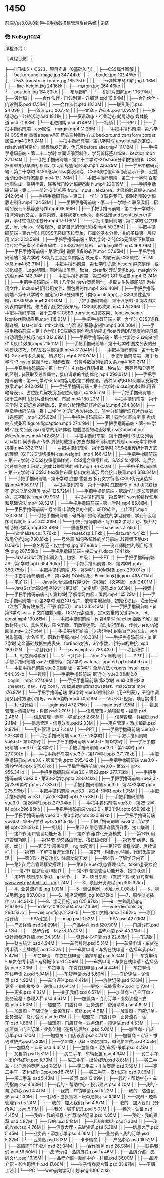 # 1450
前端Vue3.0从0到1手把手撸码搭建管理后台系统 | 完结
### 微:NoBug1024 


课程介绍：

〖课程目录〗:

├──HTML5 + CSS3，项目实讲（0基础入门）
| ├──CSS属性图解
| | ├──background-image.jpg 347.44kb
| | ├──border.jpg 102.45kb
| | ├──css3-transfrom-rotate.jpg 185.75kb
| | ├──flex弹性布局图解.jpg 1.06M
| | ├──line-height.jpg 24.16kb
| | ├──margin.jpg 264.46kb
| | └──position.jpg 164.83kb
| ├──布局图解
| | └──幻灯片图解.jpg 136.71kb
| ├──设计稿
| | ├──合作伙伴 - 门诊列表 - 详细页.psd 19.84M
| | ├──合作伙伴 - 门诊列表.psd 17.51M
| | ├──合作伙伴.psd 18.10M
| | ├──联系我们.psd 24.89M
| | ├──首页.psd 20.77M
| | ├──文章 - 详细页.psd 18.99M
| | ├──资讯动态 - 公益活动.psd 18.11M
| | ├──资讯动态 - 行业动态 朗朗动态 媒体报道.psd 21.83M
| | └──走进朗朗.psd 41.48M
| ├──视频
| | ├──PPT
| | ├──手把手撸码前端 - css属性 - margin.mp4 31.28M
| | ├──手把手撸码前端 - 第八学时 CSS组合 重置a span标签 箭头三种制作方式 background transform border属性.mp4 260.24M
| | ├──手把手撸码前端 - 第八学时-2 absolute绝对定位、relative相对定位、鼠标触发元素、伪元素before after.mp4 117.12M
| | ├──手把手撸码前端 - 第二十二学时 新闻详细页制作、学习新标签article、section.mp4 371.94M
| | ├──手把手撸码前端 - 第二十二学时-2 bshare分享按钮制作、CSS权重重写分享图标样式、学习新标签hgroup.mp4 226.29M
| | ├──手把手撸码前端 - 第二十学时 SASS继承class类及风险、CSS3属性值calc()表达示计算、公益活动设计稿静态制作.mp4 179.76M
| | ├──手把手撸码前端 - 第二十一学时 百度地图生成、密钥申请、联系我们设计稿静态制作.mp4 220.19M
| | ├──手把手撸码前端 - 第二十一学时-2 新标签 from、input、textarea，内容的验证提交.mp4 242.95M
| | ├──手把手撸码前端 - 第二十一学时-3 联系我们、招聘列表设计稿静态制作.mp4 124.52M
| | ├──手把手撸码前端 - 第二十一学时-4 联系我们、招聘列表设计稿静态制作.mp4 68.66M
| | ├──手把手撸码前端 - 第二十一学时-5 招聘列表js交互，事件内嵌、事件绑定onclick、事件注册addEventListener差异，事件性能优化提升.mp4 176.08M
| | ├──手把手撸码前端 - 第二学时 公共样式、id、class、命名规范、自定自己的代码风格.mp4 50.28M
| | ├──手把手撸码前端 - 第九学时 纯CSS无限级下拉菜单、布局的基本分析、类的子级第一层应用.mp4 223.59M
| | ├──手把手撸码前端 - 第九学时-2 纯CSS无限级下拉菜单、绝对定位元素水平垂直居中、CSS3绘制三角形、padding属性.mp4 168.89M
| | ├──手把手撸码前端 - 第零学时 需要准备的软件.mp4 57.65M
| | ├──手把手撸码前端 - 第六学时 PS切片工具定义内容区 块元素、内联元素 CSS属性、HTML标签.mp4 62.31M
| | ├──手把手撸码前端 - 第七学时 头部 header 静态制作 - 语义化标签、Logo切图、图片输出类型、float、clearfix 浮动常见bug、margin 外边距.mp4 142.94M
| | ├──手把手撸码前端 - 第三学时 GIT基础篇.mp4 12.74M
| | ├──手把手撸码前端 - 第十八学时 news页面制作，提取文件头部尾部作为共用文件，include引用公用文件，面包屑制作.mp4 226.40M
| | ├──手把手撸码前端 - 第十八学时-2 自定义CSS分列样式（类似bootstrap），CSS3属性选择器，SASS继承.mp4 247.59M
| | ├──手把手撸码前端 - 第十八学时-3 提取图文列表内容样式，修改首页图文列表布局，CSS3阴影效果.mp4 426.36M
| | ├──手把手撸码前端 - 第十二学时 CSS3 transition过渡效果、fontawesome、iconfont图标应用.mp4 118.93M
| | ├──手把手撸码前端 - 第十九学时 CSS3选择器详细、last-child、nth-child、门诊设计稿静态制作.mp4 301.00M
| | ├──手把手撸码前端 - 第十六学时 PC端静态制作考虑响应式 float浮动DIV宽度响应屏幕自动调整小技巧.mp4 312.69M
| | ├──手把手撸码前端 - 第十六学时-2 swiper插件 幻灯片效果.mp4 215.11M
| | ├──手把手撸码前端 - 第十七学时 图文列表的分列模块技巧、DIV左右两侧拉伸.mp4 317.04M
| | ├──手把手撸码前端 - 第十七学时-2 ajax请求头类型、请求超时.mp4 206.02M
| | ├──手把手撸码前端 - 第十七学时-3 mysql数据基础，增删改查，分类与数据列表的关系.mp4 160.27M
| | ├──手把手撸码前端 - 第十七学时-4 tab内容切换第一种做法，两等号和全等号的区别，js获取及设置属性，接口请求的性能优化.mp4 299.08M
| | ├──手把手撸码前端 - 第十七学时-5 tab内容切换第二种做法， 两种tab的BUG问题以及解决方案.mp4 242.09M
| | ├──手把手撸码前端 - 第十七学时-6 css3文本超出用省略号表示、占位图片解决页面跑位问题.mp4 135.51M
| | ├──手把手撸码前端 - 第十三学时 幻灯片结构分解、布局.mp4 180.22M
| | ├──手把手撸码前端 - 第十三学时-2 幻灯片的特效JS、简单分析理解幻灯片的做法.mp4 264.88M
| | ├──手把手撸码前端 - 第十三学时-3 幻灯片的特效JS、简单分析理解幻灯片的做法（完整版）.mp4 205.02M
| | ├──手把手撸码前端 - 第十四学时 图文列表 考虑响应式兼容 figure figcaption.mp4 274.19M
| | ├──手把手撸码前端 - 第十四学时-2 图文列表 ajax请求的用户体验 加载过程的动画效果 css3 animation @keyframes.mp4 142.68M
| | ├──手把手撸码前端 - 第十四学时-3 图文列表 ajax接口 同步异步 传参 封装加载提示方法 数据不同状态的处理 dom元素字符串拼接.mp4 322.13M
| | ├──手把手撸码前端 - 第十五学时 CSS权重传统计算方式的理解（GIT分支请切换到 css_weight）.mp4 166.42M
| | ├──手把手撸码前端 - 第十五学时-2 CSS权重覆盖样式、CSS组合重写样式、SASS for循环、与后台沟通颜色输出问题、完成公益模块的制作.mp4 447.50M
| | ├──手把手撸码前端 - 第十五学时-3 CSS3 flex弹性布局 接口文档演示 后台接口联调.mp4 388.34M
| | ├──手把手撸码前端 - 第十学时 底部 雪碧图 多行文字行高 CSS3伪元素选择器.mp4 636.91M
| | ├──手把手撸码前端 - 第十一学时 底部制作 dl dd dt书籍标签 定义全局公用类.mp4 125.72M
| | ├──手把手撸码前端 - 第四学时 定义项目颜色、文字颜色 .mp4 99.90M
| | ├──手把手撸码前端 - 第五学时 sass预编译使用和基础语法.mp4 39.52M
| | ├──手把手撸码前端 - 第一学时.mp4 85.88M
| | ├──手把手撸码前端 - 号外篇 申请免费的空间、xFTP软件，上传项目.mp4 133.36M
| | ├──手把手撸码前端 - 号外篇1 如何系统性的学习前端、学到什么程序可以就业.mp4 225.28M
| | └──手把手撸码前端 - 号外篇2 学习计划、额外的辅助知识学习.mp4 83.48M
| ├──重置样式
| | ├──base.css 2.74kb
| | ├──normalize.css 7.76kb
| | └──reset.css 1.11kb
| ├──data.rar 4.41kb
| ├──布局分析.jpg 730.16kb
| ├──号外篇 如何系统性的学习前端 JS视频下地.txt 0.06kb
| ├──命名规范 - 仅供参考.jpg 417.96kb
| ├──设计师提供的项目标准色.png 287.58kb
| └──手把手撸码前端 - 接口文档.docx 17.44kb
├──JavaScript 项目实训入门、初级、中级
| ├──PPT
| | ├──手把手撸码前端 JS - 第1学时.pptx 654.90kb
| | ├──手把手撸码前端 JS - 第2学时.pptx 360.75kb
| | ├──手把手撸码前端 JS - 第3学时 DOM对象.pptx 299.01kb
| | └──手把手撸码前端 JS - 第4学时 DOM对象、Function对象.pptx 458.97kb
| ├──电子书
| | ├──JavaScript高级程序设计（第3版）（文字版）.pdf 24.01M
| | └──JavaScript高级程序设计（第3版）（文字版）源码.zip 3.63M
| ├──视频
| | ├──手把手撸码前端 - js 第1学时 了解学习内容、案例.mp4 105.79M
| | ├──手把手撸码前端 - js 第2学时 建立GIT仓库、依赖本地服务、初始化项目、注册帐号（注右下角有块东西，不影响学习）.mp4 245.43M
| | ├──手把手撸码前端 - js 第3学时 css、js文件加载问题、DOM元素语法、定义变量的关键字var、let、const.mp4 190.68M
| | ├──手把手撸码前端 - js 第4学时 function函数了解、函数封装方法、具名函数、匿名函数、函数表达示、自动执行函数、传参、return返回值.mp4 237.66M
| | ├──手把手撸码前端 - js 第6学时 封装自己的JS库，json对象基础，命名空间、函数作用域.mp4 148.33M
| | └──手把手撸码前端 - js 第7学时 定义基础数据生成表头，forEach方法，3个参数，字符串的拼接.mp4 189.62M
| ├──项目代码
| | └──javascript.rar 788.43kb
| └──项目稿件
| | ├──1、动态表格数据
| | └──2、幻灯片
├──Vue 2.x 重制版
| ├──PPT
| | ├──手把手撸码前端 vue2.0重制版 - 第2学时 watch、cnputed.pptx 544.97kb
| | └──手把手撸码前端 vue2.0重制版 - 第3学时 全局方法 exports.install.pptx 544.39kb
| └──视频
| | ├──手把手撸码前端 第1学时 vue3.0重制2.0（login）.mp4 277.08M
| | ├──手把手撸码前端 第2学时 vue3.0重制2.0（header、nav、svgIcon），vuex辅助函数mapGetters、mapState.mp4 176.87M
| | └──手把手撸码前端 第3学时 vue3.0重制2.0（用户列表），子组件调用父组件方法小技巧，watch监听.mp4 405.18M
├──VUE3.0 视频，项目实讲
| ├──1、设计稿
| | ├──login.psd 472.75kb
| | ├──main.psd 1.95M
| | ├──信息管理 - 编辑新增 - 弹窗.psd 2.78M
| | ├──信息管理 - 编辑新增 - 提示.psd 2.48M
| | ├──信息管理 - 删除 - 弹窗.psd 2.68M
| | ├──信息管理 - 详细页.psd 2.11M
| | ├──信息管理 - 信息分类.psd 2.33M
| | ├──用户管理 - 添加编辑.psd 2.87M
| | └──用户管理.psd 2.48M
| ├──PPT
| | ├──手把手撸码前端 vue3.0 - 23-3学时
| | ├──手把手撸码前端 vue3.0 - 28学时
| | ├──手把手撸码前端 vue3.0 - 第18学时
| | ├──手把手撸码前端 vue3.0 - 第19学时
| | ├──手把手撸码前端 vue3.0 - 第8学时
| | ├──手把手撸码前端 vue3.0 - 第15学时.pptx 277.30kb
| | ├──手把手撸码前端 vue3.0 - 第17学时.pptx 371.78kb
| | ├──手把手撸码前端 vue3.0 - 第18学时.pptx 295.42kb
| | ├──手把手撸码前端 vue3.0 - 第19学时.pptx 275.61kb
| | ├──手把手撸码前端 vue3.0 - 第22-1.pptx 956.34kb
| | ├──手把手撸码前端 vue3.0 - 第22.pptx 277.70kb
| | ├──手把手撸码前端 vue3.0 - 第23-2学时.pptx 284.04kb
| | ├──手把手撸码前端 vue3.0 - 第23-9学时.pptx 277.83kb
| | ├──手把手撸码前端 vue3.0 - 第24-3学时.pptx 275.96kb
| | ├──手把手撸码前端 vue3.0 - 第24-5学时.pptx 1.05M
| | ├──手把手撸码前端 vue3.0 - 第25-3学时.pptx 275.88kb
| | ├──手把手撸码前端 vue3.0 - 第26学时.pptx 277.04kb
| | ├──手把手撸码前端 vue3.0 - 第28-2学时.pptx 296.85kb
| | ├──手把手撸码前端 vue3.0 - 第2学时.pptx 659.98kb
| | ├──手把手撸码前端 vue3.0 - 第3学时.pptx 320.84kb
| | ├──手把手撸码前端 vue3.0 - 第4-6学时.pptx 364.57kb
| | └──手把手撸码前端 vue3.0 - 第7学时.pptx 281.81kb
| ├──视频
| | ├──第10节 信息管理详情页开发、接口联调
| | ├──第11节 用户管理功能开发
| | ├──第12节 组件化开发模式
| | ├──第13节 用户管理功能
| | ├──第14节 动态路由开发、按钮级权限
| | ├──第15节 缓存、性能、优化
| | ├──第16节 部署项目，nginx配置
| | ├──第17节 课程收尾、后续课程
| | ├──第1节 - 了解项目开发流程
| | ├──第2节 - 构建vue项目、代码仓库管理
| | ├──第3节 - 登录功能、注册功能开发
| | ├──第4节 - 了解学习内容
| | ├──第5节 后台管理框架搭建
| | ├──第6节 Vuex状态管理仓库、token登录检验
| | ├──第7节 信息管理UI制作
| | ├──第8节 信息管理功能开发、接口联调
| | └──第9节 项目原型学习、git命令
| ├──2、项目原型 （直接下载 或 官网查看 www.web-jshtml.cn）.rar 1.24M
| ├──3、项目开发流程.jpg 305.32kb
| ├──4、业务流程图.jpg 1.02M
| ├──5、测试用例 - 地址.txt 0.08kb
| ├──5、测试用例.jpg 837.00kb
| ├──6、程序流程图.jpg 106.72kb
| ├──7、原型浏览插件.rar 44.91kb
| ├──8、学习目标.jpg 625.97kb
| ├──9、生命周期.jpg 916.09kb
| ├──node-v10.16.3-x64.msi 17.35M
| ├──vue-devtools.zip 260.53kb
| ├──vue.config.js 2.33kb
| └──接口文档.docx 18.92kb
├──项目设计稿
| ├──PPA珠宝
| | ├──map.psd 3.53M
| | ├──PPA.psd 427.06M
| | ├──产品详情.psd 24.29M
| | ├──产品中心.psd 520.90M
| | ├──门店分布.psd 4.12M
| | ├──品牌介绍 - M.psd 13.39M
| | ├──品牌介绍.psd 43.75M
| | ├──设计师频道详情.psd 24.39M
| | └──资讯中心详情.psd 22.69M
| ├──车贷款
| | ├──财务统计.psd 4.94M
| | ├──车代规则.psd 5.51M
| | ├──车贷申请 - 车贷在线申请 - 上牌时间.psd 5.32M
| | ├──车贷申请 - 车贷在线申请 - 选择车系.psd 5.47M
| | ├──车贷申请 - 车贷在线申请 - 选择车型.psd 5.34M
| | ├──车贷申请 - 车贷在线申请 - 选择城市.psd 5.09M
| | ├──车贷申请 - 车贷在线申请 - 选择品牌.psd 5.03M
| | ├──车贷申请 - 车贷在线申请.psd 4.44M
| | ├──车贷申请 - 在线申请 2.psd 5.04M
| | ├──车贷申请.psd 5.60M
| | ├──车价评估 - 详情页.psd 4.92M
| | ├──车价评估.psd 4.42M
| | ├──放款记录.psd 5.16M
| | ├──更多 - 我能贷多少 - 评估.psd 6.43M
| | ├──更多 - 我能贷多少.psd 13.79M
| | ├──更多.psd 4.32M
| | ├──关于我们.psd 6.57M
| | ├──加盟商 - 门店订单 - 业务流程 - 办理入押.psd 4.64M
| | ├──加盟商 - 门店订单 - 业务流程 - 放款.psd 4.50M
| | ├──加盟商 - 门店订单 - 业务流程 - 费用清单.psd 4.60M
| | ├──加盟商 - 门店订单 - 业务流程 - 核档.psd 4.61M
| | ├──加盟商 - 门店订单 - 业务流程 - 签订合同.psd 5.02M
| | ├──加盟商 - 门店订单 - 业务流程 - 验车.psd 4.86M
| | ├──加盟商 - 门店订单 - 业务流程 - 预评估.psd 4.53M
| | ├──加盟商 - 门店订单 - 业务流程（在系统后台）.psd 5.06M
| | ├──加盟商 - 门店订单.psd 5.10M
| | ├──加盟商 - 门店设置.psd 4.74M
| | ├──加盟商 - 认证 - 缴纳维护费.psd 5.23M
| | ├──加盟商 - 认证 - 确定加盟，缴纳加盟费.psd 4.55M
| | ├──加盟商 - 认证.psd 4.46M
| | ├──加盟商 - 添加车贷-录单.psd 4.75M
| | ├──加盟商.psd 5.31M
| | ├──买二手车 - 车辆配置.psd 4.64M
| | ├──买二手车 - 出价不成功.psd 8.73M
| | ├──买二手车 - 出价成功.psd 8.85M
| | ├──买二手车 - 出价后的页面.psd 7.65M
| | ├──买二手车 - 出价页面.psd 7.59M
| | ├──买二手车 - 支付成功 Copy.psd 8.76M
| | ├──买二手车 - 支付成功.psd 9.06M
| | ├──买二手车.psd 5.43M
| | ├──首页.psd 13.89M
| | ├──我的 - 帮助中心 - 车代指南.psd 4.63M
| | ├──我的 - 帮助中心 - 投诉建议.psd 4.50M
| | ├──我的 - 帮助中心.psd 4.40M
| | ├──我的 - 车贷申请.psd 5.22M
| | ├──我的 - 估值记录.psd 5.35M
| | ├──我的 - 还款管理 - 账单还款.psd 5.19M
| | ├──我的 - 还款管理.psd 5.24M
| | ├──我的 - 加入我们.psd 4.67M
| | ├──我的 - 加入我们（分角色）.psd 5.11M
| | ├──我的 - 买车记录.psd 5.08M
| | ├──我的 - 认证.psd 4.45M
| | ├──我的 - 我的推荐 - 推荐收益记录.psd 4.85M
| | ├──我的 - 我的推荐.psd 4.87M
| | ├──我的.psd 5.14M
| | ├──我的加盟店.psd 5.30M
| | ├──我的收益.psd 4.76M
| | ├──信息大厅 - 车贷资讯.psd 5.38M
| | ├──信息大厅.psd 5.45M
| | ├──业务员 - 添加订单.psd 4.66M
| | ├──业务员 - 我的订单.psd 5.22M
| | └──业务员.psd 5.13M
| ├──卡卡情商
| | ├──产品中心.psd 19.52M
| | ├──高情商TTT培训.psd 23.04M
| | ├──合作案例.psd 26.98M
| | ├──联系我们.psd 35.60M
| | ├──品牌介绍 - 品牌历程.psd 14.45M
| | ├──品牌介绍 - 品牌文化.psd 19.15M
| | ├──品牌介绍 - 新闻中心 - 详细.psd 36.00M
| | ├──品牌介绍 - 张怡筠博士.psd 17.66M
| | └──亲子情商夏令营.psd 30.87M
| └──玉唐工艺
| | └──PC
└──web前端学习计划.png 1006.21kb
